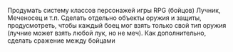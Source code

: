 
Продумать систему классов персонажей игры RPG (бойцов) Лучник, Меченосец и т.п. Сделать отдельно объекты оружия и защиты, 
продусмотреть, чтобы каждый боец мог взять только свой тип оружия (лучние может взять любой лук, но не меч).
Как дополнительно, сделать сражение между бойцами